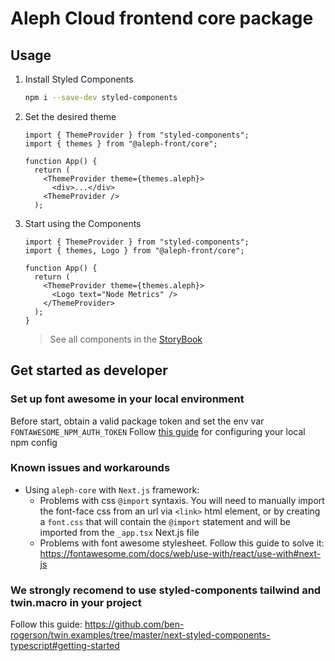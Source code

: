 # Aleph Cloud frontend core package

## Usage

1. Install Styled Components

   ```sh
   npm i --save-dev styled-components
   ```

1. Set the desired theme

   ```tsx
   import { ThemeProvider } from "styled-components";
   import { themes } from "@aleph-front/core";

   function App() {
     return (
       <ThemeProvider theme={themes.aleph}>
         <div>...</div>
       <ThemeProvider />
     );
   ```

1. Start using the Components

   ```tsx
   import { ThemeProvider } from "styled-components";
   import { themes, Logo } from "@aleph-front/core";

   function App() {
     return (
       <ThemeProvider theme={themes.aleph}>
         <Logo text="Node Metrics" />
       </ThemeProvider>
     );
   }
   ```

   > See all components in the [StoryBook](https://aleph-im.github.io/front-core)

## Get started as developer

### Set up font awesome in your local environment

Before start, obtain a valid package token and set the env var `FONTAWESOME_NPM_AUTH_TOKEN`
Follow [this guide](https://fontawesome.com/docs/web/setup/packages#set-up-npm-token-for-all-projects) for configuring your local npm config

### Known issues and workarounds

- Using `aleph-core` with `Next.js` framework:
  - Problems with css `@import` syntaxis. You will need to manually import the font-face css from an url via `<link>` html element, or by creating a `font.css` that will contain the `@import` statement and will be imported from the `_app.tsx` Next.js file
  - Problems with font awesome stylesheet. Follow this guide to solve it: https://fontawesome.com/docs/web/use-with/react/use-with#next-js

### We strongly recomend to use styled-components tailwind and twin.macro in your project

Follow this guide: https://github.com/ben-rogerson/twin.examples/tree/master/next-styled-components-typescript#getting-started
